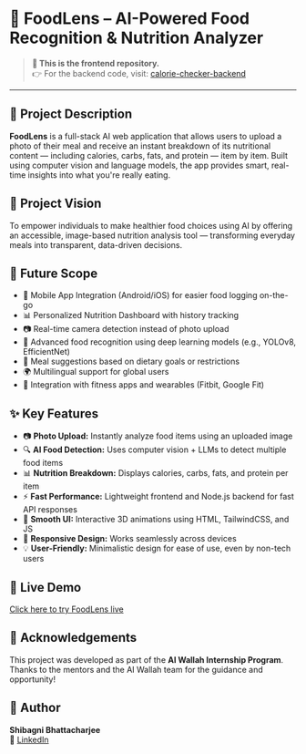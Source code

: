 # 🍕 FoodLens – AI-Powered Food Recognition & Nutrition Analyzer

> **📁 This is the frontend repository.**  
> 👉 For the backend code, visit: [calorie-checker-backend](https://github.com/ShibagniBhattacharjee06/calorie-checker-backend)

---

## 📄 Project Description
**FoodLens** is a full-stack AI web application that allows users to upload a photo of their meal and receive an instant breakdown of its nutritional content — including calories, carbs, fats, and protein — item by item. Built using computer vision and language models, the app provides smart, real-time insights into what you're really eating.

## 🎯 Project Vision
To empower individuals to make healthier food choices using AI by offering an accessible, image-based nutrition analysis tool — transforming everyday meals into transparent, data-driven decisions.

## 🔭 Future Scope
- 📱 Mobile App Integration (Android/iOS) for easier food logging on-the-go  
- 📊 Personalized Nutrition Dashboard with history tracking  
- 📷 Real-time camera detection instead of photo upload  
- 🧠 Advanced food recognition using deep learning models (e.g., YOLOv8, EfficientNet)  
- 🥗 Meal suggestions based on dietary goals or restrictions  
- 🌍 Multilingual support for global users  
- 🔗 Integration with fitness apps and wearables (Fitbit, Google Fit)

## ✨ Key Features
- 📷 **Photo Upload:** Instantly analyze food items using an uploaded image  
- 🔍 **AI Food Detection:** Uses computer vision + LLMs to detect multiple food items  
- 📊 **Nutrition Breakdown:** Displays calories, carbs, fats, and protein per item  
- ⚡ **Fast Performance:** Lightweight frontend and Node.js backend for fast API responses  
- 🎨 **Smooth UI:** Interactive 3D animations using HTML, TailwindCSS, and JS  
- 📱 **Responsive Design:** Works seamlessly across devices  
- 💡 **User-Friendly:** Minimalistic design for ease of use, even by non-tech users

## 🔗 Live Demo
[Click here to try FoodLens live](https://fitfood-nj3y-git-main-shibagni-bhattacharjees-projects.vercel.app)

## 🙌 Acknowledgements
This project was developed as part of the **AI Wallah Internship Program**.  
Thanks to the mentors and the AI Wallah team for the guidance and opportunity!

## 👤 Author
**Shibagni Bhattacharjee**  
🔗 [LinkedIn](https://www.linkedin.com/in/shibagni-bhattacharjee/)
